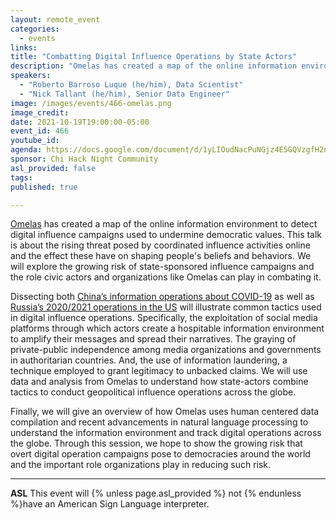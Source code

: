 ```yaml
---
layout: remote_event
categories:
  - events
links: 
title: "Combatting Digital Influence Operations by State Actors"
description: "Omelas has created a map of the online information environment to detect digital influence campaigns used to undermine democratic values. This talk is about the rising threat posed by coordinated influence activities online and the effect these have on shaping people's beliefs and behaviors. We will explore the growing risk of state-sponsored influence campaigns and the role civic actors and organizations like Omelas can play in combating it. "
speakers:
  - "Roberto Barroso Luque (he/him), Data Scientist"
  - "Nick Tallant (he/him), Senior Data Engineer"
image: /images/events/466-omelas.png
image_credit:
date: 2021-10-19T19:00:00-05:00
event_id: 466
youtube_id: 
agenda: https://docs.google.com/document/d/1yLIOudNacPuNGjz4E5GQVzgfH2njqoZzUKMmtBaLzoc/edit?usp=sharing
sponsor: Chi Hack Night Community
asl_provided: false
tags: 
published: true

---
```


[Omelas](https://www.omelas.io/#1) has created a map of the online information environment to detect digital influence campaigns used to undermine democratic values. This talk is about the rising threat posed by coordinated influence activities online and the effect these have on shaping people's beliefs and behaviors. We will explore the growing risk of state-sponsored influence campaigns and the role civic actors and organizations like Omelas can play in combating it. 

Dissecting both [China’s information operations about COVID-19](https://www.omelas.io/viral-overload) as well as [Russia’s 2020/2021 operations in the US](https://www.omelas.io/mb-report) will illustrate common tactics used in digital influence operations. Specifically, the exploitation of social media platforms through which actors create a hospitable information environment to amplify their messages and spread their narratives. The graying of private-public independence among media organizations and governments in authoritarian countries. And, the use of information laundering, a technique employed to grant legitimacy to unbacked claims. We will use data and analysis from Omelas to understand how state-actors combine tactics to conduct geopolitical influence operations across the globe.

Finally, we will give an overview of how Omelas uses human centered data compilation and recent advancements in natural language processing to understand the information environment and track digital operations across the globe. Through this session, we hope to show the growing risk that overt digital operation campaigns pose to democracies around the world and the important role organizations play in reducing such risk.

---

**ASL** This event will {% unless page.asl_provided %} not {% endunless %}have an American Sign Language interpreter.
